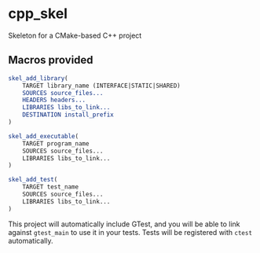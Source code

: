 # cpp_skel

Skeleton for a CMake-based C++ project

## Macros provided

```cmake
skel_add_library(
    TARGET library_name (INTERFACE|STATIC|SHARED)
    SOURCES source_files...
    HEADERS headers...
    LIBRARIES libs_to_link...
    DESTINATION install_prefix
)

skel_add_executable(
    TARGET program_name
    SOURCES source_files...
    LIBRARIES libs_to_link...
)

skel_add_test(
    TARGET test_name
    SOURCES source_files...
    LIBRARIES libs_to_link...
)
```

This project will automatically include GTest, and you will be able to link against `gtest_main` to use it in your tests. Tests will be registered with `ctest` automatically.
